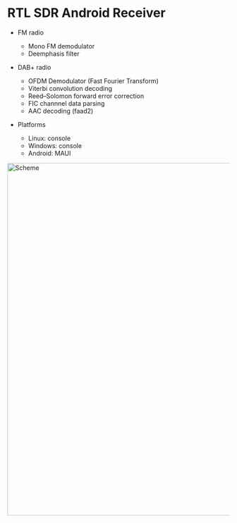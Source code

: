 # RTL SDR Android Receiver

- FM radio
  - Mono FM demodulator 
  - Deemphasis filter
  
- DAB+ radio
  - OFDM Demodulator (Fast Fourier Transform)
  - Viterbi convolution decoding
  - Reed–Solomon forward error correction  
  - FIC channnel data parsing
  - AAC decoding (faad2)  

- Platforms
	- Linux: console 
	- Windows: console 
	- Android: MAUI


<img src="https://raw.github.com/petrj/RTL-SDR-Receiver/master/DAB+Scheme.png" width="800" alt="Scheme"/>